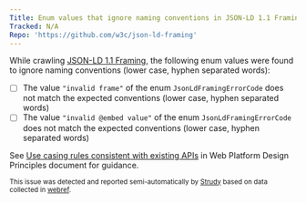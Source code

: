 ```yaml
---
Title: Enum values that ignore naming conventions in JSON-LD 1.1 Framing
Tracked: N/A
Repo: 'https://github.com/w3c/json-ld-framing'
---
```


While crawling [JSON-LD 1.1 Framing](https://w3c.github.io/json-ld-framing/), the following enum values were found to ignore naming conventions (lower case, hyphen separated words):
* [ ] The value `"invalid frame"` of the enum `JsonLdFramingErrorCode` does not match the expected conventions (lower case, hyphen separated words)
* [ ] The value `"invalid @embed value"` of the enum `JsonLdFramingErrorCode` does not match the expected conventions (lower case, hyphen separated words)

See [Use casing rules consistent with existing APIs](https://w3ctag.github.io/design-principles/#casing-rules) in Web Platform Design Principles document for guidance.

<sub>This issue was detected and reported semi-automatically by [Strudy](https://github.com/w3c/strudy/) based on data collected in [webref](https://github.com/w3c/webref/).</sub>
